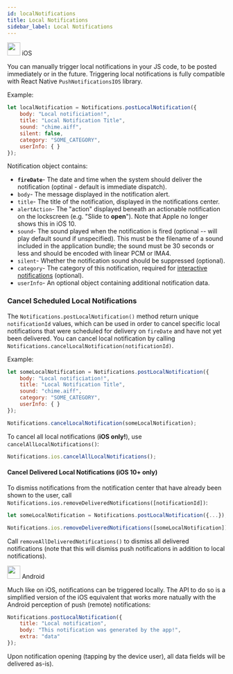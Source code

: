 ```yaml
---
id: localNotifications
title: Local Notifications
sidebar_label: Local Notifications
---
```


<img src="https://upload.wikimedia.org/wikipedia/commons/thumb/f/fa/Apple_logo_black.svg/2000px-Apple_logo_black.svg.png" width=30/> iOS

You can manually trigger local notifications in your JS code, to be posted immediately or in the future.
Triggering local notifications is fully compatible with React Native `PushNotificationsIOS` library.

Example:

```jsx
let localNotification = Notifications.postLocalNotification({
	body: "Local notificiation!",
	title: "Local Notification Title",
	sound: "chime.aiff",
    silent: false,
	category: "SOME_CATEGORY",
	userInfo: { }
});
```

Notification object contains:

- **`fireDate`**- The date and time when the system should deliver the notification (optinal - default is immediate dispatch).
- `body`- The message displayed in the notification alert.
- `title`- The title of the notification, displayed in the notifications center.
- `alertAction`- The "action" displayed beneath an actionable notification on the lockscreen (e.g. "Slide to **open**"). Note that Apple no longer shows this in iOS 10.
- `sound`- The sound played when the notification is fired (optional -- will play default sound if unspecified). This must be the filename of a sound included in the application bundle; the sound must be 30 seconds or less and should be encoded with linear PCM or IMA4.
- `silent`- Whether the notification sound should be suppressed (optional).
- `category`- The category of this notification, required for [interactive notifications](#interactive--actionable-notifications-ios-only) (optional).
- `userInfo`- An optional object containing additional notification data.

### Cancel Scheduled Local Notifications

The `Notifications.postLocalNotification()` method return unique `notificationId` values, which can be used in order to cancel specific local notifications that were scheduled for delivery on `fireDate` and have not yet been delivered. You can cancel local notification by calling `Notifications.cancelLocalNotification(notificationId)`.

Example:

```jsx
let someLocalNotification = Notifications.postLocalNotification({
	body: "Local notificiation!",
	title: "Local Notification Title",
	sound: "chime.aiff",
	category: "SOME_CATEGORY",
	userInfo: { }
});

Notifications.cancelLocalNotification(someLocalNotification);
```

To cancel all local notifications (**iOS only!**), use `cancelAllLocalNotifications()`:

```jsx
Notifications.ios.cancelAllLocalNotifications();
```

#### Cancel Delivered Local Notifications (iOS 10+ only)

To dismiss notifications from the notification center that have already been shown to the user, call `Notifications.ios.removeDeliveredNotifications([notificationId])`:

```jsx
let someLocalNotification = Notifications.postLocalNotification({...});

Notifications.ios.removeDeliveredNotifications([someLocalNotification]);
```

Call `removeAllDeliveredNotifications()` to dismiss all delivered notifications
(note that this will dismiss push notifications in addition to local
notifications).


<img src="https://upload.wikimedia.org/wikipedia/commons/thumb/a/a0/APK_format_icon.png/768px-APK_format_icon.png" width=30/> Android

Much like on iOS, notifications can be triggered locally. The API to do so is a simplified version of the iOS equivalent that works more natually with the Android perception of push (remote) notifications:

```jsx
Notifications.postLocalNotification({
	title: "Local notification",
	body: "This notification was generated by the app!",
	extra: "data"
});
```

Upon notification opening (tapping by the device user), all data fields will be delivered as-is).
